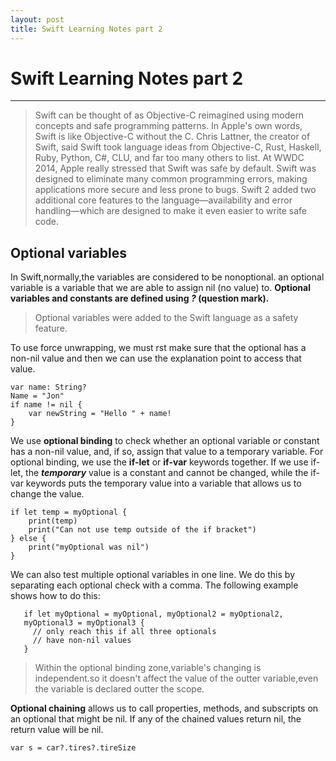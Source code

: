 ```yaml
---
layout: post
title: Swift Learning Notes part 2
---
```


# Swift Learning Notes part 2
---
>Swift can be thought of as Objective-C reimagined using modern concepts and safe programming patterns. In Apple's own words, Swift is like Objective-C without
the C. Chris Lattner, the creator of Swift, said Swift took language ideas from Objective-C, Rust, Haskell, Ruby, Python, C#, CLU, and far too many others to list. At WWDC 2014, Apple really stressed that Swift was safe by default. Swift was designed to eliminate many common programming errors, making applications more secure and less prone to bugs. Swift 2 added two additional core features to the language—availability and error handling—which are designed to make it even easier to write safe code.

## Optional variables
In Swift,normally,the variables are considered to be nonoptional. an optional variable is a variable that we are able to assign nil (no value) to. **Optional variables and constants are defined using *?* (question mark).** 

>Optional variables were added to the Swift language as a safety feature. 

To use force unwrapping, we must  rst make sure that the optional has a non-nil value and then we can use the explanation point to access that value. 

```
var name: String?
Name = "Jon"
if name != nil {
    var newString = "Hello " + name!
}
```

We use **optional binding** to check whether an optional variable or constant has a non-nil value, and, if so, assign that value to a temporary variable. For optional binding, we use the **if-let** or **if-var** keywords together. If we use if-let, the ***temporary*** value is a constant and cannot be changed, while the if-var keywords puts the temporary value into a variable that allows us to change the value. 


```
if let temp = myOptional {
    print(temp)
    print("Can not use temp outside of the if bracket")
} else {
    print("myOptional was nil")
}
```

We can also test multiple optional variables in one line. We do this by separating each optional check with a comma. The following example shows how to do this:
```
   if let myOptional = myOptional, myOptional2 = myOptional2,
   myOptional3 = myOptional3 {
     // only reach this if all three optionals
     // have non-nil values
   }
```
>Within the optional binding zone,variable's changing is independent.so it doesn't affect the value of the outter variable,even the variable is declared outter the scope.

**Optional chaining** allows us to call properties, methods, and subscripts on an optional that might be nil. If any of the chained values return nil, the return value will be nil. 

```
var s = car?.tires?.tireSize
```